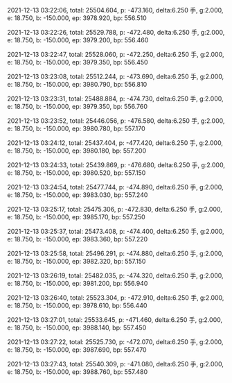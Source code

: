 2021-12-13 03:22:06, total: 25504.604, p: -473.160, delta:6.250 手, g:2.000, e: 18.750, b: -150.000, ep: 3978.920, bp: 556.510

2021-12-13 03:22:26, total: 25529.788, p: -472.480, delta:6.250 手, g:2.000, e: 18.750, b: -150.000, ep: 3979.200, bp: 556.460

2021-12-13 03:22:47, total: 25528.060, p: -472.250, delta:6.250 手, g:2.000, e: 18.750, b: -150.000, ep: 3979.350, bp: 556.450

2021-12-13 03:23:08, total: 25512.244, p: -473.690, delta:6.250 手, g:2.000, e: 18.750, b: -150.000, ep: 3980.790, bp: 556.810

2021-12-13 03:23:31, total: 25488.884, p: -474.730, delta:6.250 手, g:2.000, e: 18.750, b: -150.000, ep: 3979.350, bp: 556.760

2021-12-13 03:23:52, total: 25446.056, p: -476.580, delta:6.250 手, g:2.000, e: 18.750, b: -150.000, ep: 3980.780, bp: 557.170

2021-12-13 03:24:12, total: 25437.404, p: -477.420, delta:6.250 手, g:2.000, e: 18.750, b: -150.000, ep: 3980.180, bp: 557.200

2021-12-13 03:24:33, total: 25439.869, p: -476.680, delta:6.250 手, g:2.000, e: 18.750, b: -150.000, ep: 3980.520, bp: 557.150

2021-12-13 03:24:54, total: 25477.744, p: -474.890, delta:6.250 手, g:2.000, e: 18.750, b: -150.000, ep: 3983.030, bp: 557.240

2021-12-13 03:25:17, total: 25475.306, p: -472.830, delta:6.250 手, g:2.000, e: 18.750, b: -150.000, ep: 3985.170, bp: 557.250

2021-12-13 03:25:37, total: 25473.408, p: -474.400, delta:6.250 手, g:2.000, e: 18.750, b: -150.000, ep: 3983.360, bp: 557.220

2021-12-13 03:25:58, total: 25496.291, p: -474.880, delta:6.250 手, g:2.000, e: 18.750, b: -150.000, ep: 3982.320, bp: 557.150

2021-12-13 03:26:19, total: 25482.035, p: -474.320, delta:6.250 手, g:2.000, e: 18.750, b: -150.000, ep: 3981.200, bp: 556.940

2021-12-13 03:26:40, total: 25523.304, p: -472.910, delta:6.250 手, g:2.000, e: 18.750, b: -150.000, ep: 3978.610, bp: 556.440

2021-12-13 03:27:01, total: 25533.645, p: -471.460, delta:6.250 手, g:2.000, e: 18.750, b: -150.000, ep: 3988.140, bp: 557.450

2021-12-13 03:27:22, total: 25525.730, p: -472.070, delta:6.250 手, g:2.000, e: 18.750, b: -150.000, ep: 3987.690, bp: 557.470

2021-12-13 03:27:43, total: 25540.309, p: -471.080, delta:6.250 手, g:2.000, e: 18.750, b: -150.000, ep: 3988.760, bp: 557.480